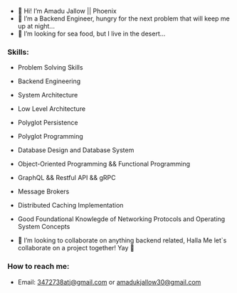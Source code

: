 - 👋 Hi! I’m Amadu Jallow || Phoenix
- 👀 I’m a Backend Engineer, hungry for the next problem that will keep me up at night...
- 🌱 I’m looking for sea food, but I live in the desert...

### Skills:
- Problem Solving Skills
- Backend Engineering
- System Architecture
- Low Level Architecture
- Polyglot Persistence
- Polyglot Programming
- Database Design and Database System
- Object-Oriented Programming && Functional Programming
- GraphQL && Restful API && gRPC
- Message Brokers
- Distributed Caching Implementation
- Good Foundational Knowlegde of Networking Protocols and Operating System Concepts


- 💞️ I’m looking to collaborate on anything backend related, Halla Me let`s collaborate on a project together! Yay 🥳

### How to reach me:
- Email: 3472738atj@gmail.com or amadukjallow30@gmail.com
